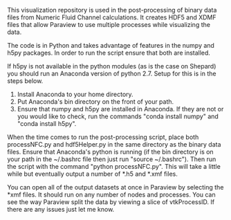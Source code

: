 This visualization repository is used in the post-processing of binary data files from Numeric Fluid Channel calculations.
It creates HDF5 and XDMF files that allow Paraview to use multiple processes while visualizing the data.

The code is in Python and takes advantage of features in the numpy and h5py packages. In order to run the script ensure that both
are installed.

If h5py is not available in the python modules (as is the case on Shepard) you should run an Anaconda version of python 2.7. Setup
for this is in the steps below.

1. Install Anaconda to your home directory. 
2. Put Anaconda's bin directory on the front of your path.
3. Ensure that numpy and h5py are installed in Anaconda. If they are not or you would like to check, run the commands "conda install
numpy" and "conda install h5py".

When the time comes to run the post-processing script, place both processNFC.py and hdf5Helper.py in the same directory as the 
binary data files. Ensure that Anaconda's python is running (if the bin directory is on your path in the ~/.bashrc file then just 
run "source ~/.bashrc"). Then run the script with the command "python processNFC.py". This will take a little while but eventually
output a number of *.h5 and *.xmf files. 

You can open all of the output datasets at once in Paraview by selecting the *xmf files. It should run on any number of nodes and 
processes. You can see the way Paraview split the data by viewing a slice of vtkProcessID. If there are any issues just let me know.
